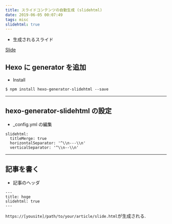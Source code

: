 ```yaml
---
title: スライドコンテンツの自動生成 (slidehtml)
date: 2019-06-05 00:07:49
tags: misc
slidehtml: true
---
```


* 生成されるスライド

[Slide](/kyamaz/2019/06/05/20190605-01-slidehtml/slide.html)

## Hexo に generator を追加

* Install

```shell
$ npm install hexo-generator-slidehtml --save
```

---

## hexo-generator-slidehtml の設定

* _config.yml の編集

```
slidehtml:
  titleMerge: true
  horizontalSeparator: '^\\n---\\n'
  verticalSeparator: '^\\n--\\n'
```

---

## 記事を書く

* 記事のヘッダ

```
---
title: hoge
slidehtml: true
---
```

`https://[yousite]/path/to/your/article/slide.html`が生成される. 
